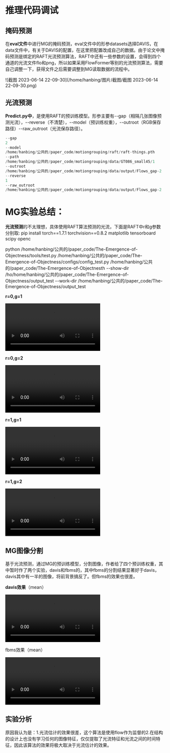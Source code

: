 # 推理代码调试

## 掩码预测

在**eval文件**中进行MG的掩码预测，eval文件中的形参datasets选择DAVIS，在data文件中，有关于DAVIS的配置，在这里把配置改成自己的数据。由于论文中掩码预测是绑定的RAFT光流预测算法，RAFT中还有一些参数的设置，会得到四个通道的光流文件flo和png，所以如果采用FlowFormer等别的光流预测算法，需要自己调整一下，获得文件之后需要调整到MG读取数据的流程中。

![截图 2023-06-14 22-09-30](/home/hanbing/图片/截图/截图 2023-06-14 22-09-30.png)

## 光流预测

**Predict.py中**，是使用RAFT的预训练模型。形参主要有--gap（相隔几张图像预测光流），--reverse（不清楚），--model（预训练权重），--outroot（RGB保存路径）--raw_outroot（光流保存路径）。

```python
--gap
2
--model
/home/hanbing/公共的/paper_code/motiongrouping/raft/raft-things.pth
--path
/home/hanbing/公共的/paper_code/motiongrouping/data/GT086_small45/1
--outroot
/home/hanbing/公共的/paper_code/motiongrouping/data/output/Flows_gap-2
--reverse
1
--raw_outroot
/home/hanbing/公共的/paper_code/motiongrouping/data/output/Flows_gap-2
```



# MG实验总结：

**光流预测**的不太理想，具体使用RAFT算法预测的光流，下面是RAFT中r和g参数分别取:  pip install torch==1.7.1 torchvision==0.8.2  matplotlib tensorboard scipy openc

python /home/hanbing/公共的/paper_code/The-Emergence-of-Objectness/tools/test.py  /home/hanbing/公共的/paper_code/The-Emergence-of-Objectness/configs/config_test.py  /home/hanbing/公共的/paper_code/The-Emergence-of-Objectnesth --show-dir /ho/home/hanbing/公共的/paper_code/The-Emergence-of-Objectness/output_test --work-dir /home/hanbing/公共的/paper_code/The-Emergence-of-Objectness/output_test

**r=0,g=1**

<video src="/home/hanbing/公共的/paper_code/motiongrouping/data/output/Flows_gap1/GT086_small45/vedio_1.mp4"></video>



**r=0,g=2**

<video src="/home/hanbing/公共的/paper_code/motiongrouping/data/output/Flows_gap2/GT086_small45/vedio_1.mp4"></video>

**r=1,g=1**

<video src="/home/hanbing/公共的/paper_code/motiongrouping/data/output/Flows_gap-1/GT086_small45/vedio_1.mp4"></video>



**r=1,g=2**

<video src="/home/hanbing/公共的/paper_code/motiongrouping/data/output/Flows_gap-2/GT086_small45/vedio_1.mp4"></video>

## MG图像分割

基于光流预测，通过MG的预训练模型，分割图像，作者给了四个预训练权重，其中暂时作了两个实验，davis和fbms的，其中fbms的分割结果显著好于davis，davis其中有一半的图像，将前背景搞反了。但fbms的效果也很差。

**davis效果**（mean）

<video src="/home/hanbing/公共的/paper_code/motiongrouping/results/ckpt_davis.pth/1/mean.avi"></video>

fbms效果（mean）

<video src="/home/hanbing/公共的/paper_code/motiongrouping/results/ckpt_fbms.pth/1/mean.mp4"></video>

## 实验分析

原因我认为是：1.光流估计的效果很差，这个算法是使用flow作为监督的2.在结构的设计上也没有学习任何的图像特征，仅仅提取了光流特征和光流之间的时间特征，因此该算法的效果将极大取决于光流估计的效果。